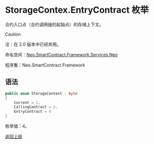 # StorageContex.EntryContract 枚举

合约入口点（合约调用链的起始点）的存储上下文。

> [!Caution]
> 注：在 2.0 版本中已经弃用。

命名空间：[Neo.SmartContract.Framework.Services.Neo](../../Neo.md)

程序集：Neo.SmartContract.Framework

## 语法

```c#
public enum StorageContext : byte
{
    Current = 1,
    CallingContract = 2,
    EntryContract = 4
}
```

枚举值：4。



[返回上级](../StorageContex.md)